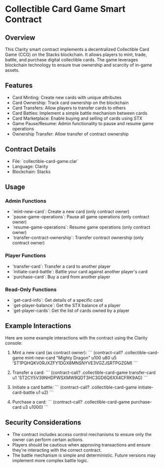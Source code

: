 # Collectible Card Game Smart Contract

## Overview

This Clarity smart contract implements a decentralized Collectible Card Game (CCG) on the Stacks blockchain. It allows players to mint, trade, battle, and purchase digital collectible cards. The game leverages blockchain technology to ensure true ownership and scarcity of in-game assets.

## Features

- Card Minting: Create new cards with unique attributes
- Card Ownership: Track card ownership on the blockchain
- Card Transfers: Allow players to transfer cards to others
- Card Battles: Implement a simple battle mechanism between cards
- Card Marketplace: Enable buying and selling of cards using STX
- Game Pause/Resume: Admin functionality to pause and resume game operations
- Ownership Transfer: Allow transfer of contract ownership

## Contract Details

- File: \`collectible-card-game.clar\`
- Language: Clarity
- Blockchain: Stacks

## Usage

### Admin Functions

- \`mint-new-card\`: Create a new card (only contract owner)
- \`pause-game-operations\`: Pause all game operations (only contract owner)
- \`resume-game-operations\`: Resume game operations (only contract owner)
- \`transfer-contract-ownership\`: Transfer contract ownership (only contract owner)

### Player Functions

- \`transfer-card\`: Transfer a card to another player
- \`initiate-card-battle\`: Battle your card against another player's card
- \`purchase-card\`: Buy a card from another player

### Read-Only Functions

- \`get-card-info\`: Get details of a specific card
- \`get-player-balance\`: Get the STX balance of a player
- \`get-player-cards\`: Get the list of cards owned by a player

## Example Interactions

Here are some example interactions with the contract using the Clarity console:

1. Mint a new card (as contract owner):
   \`\`\`
   (contract-call? .collectible-card-game mint-new-card "Mighty Dragon" u100 u80 u5 'ST1PQHQKV0RJXZFY1DGX8MNSNYVE3VGZJSRTPGZGM)
   \`\`\`

2. Transfer a card:
   \`\`\`
   (contract-call? .collectible-card-game transfer-card u1 'ST2CY5V39NHDPWSXMW9QDT3HC3GD6Q6XX4CFRK9AG)
   \`\`\`

3. Initiate a card battle:
   \`\`\`
   (contract-call? .collectible-card-game initiate-card-battle u1 u2)
   \`\`\`

4. Purchase a card:
   \`\`\`
   (contract-call? .collectible-card-game purchase-card u3 u1000)
   \`\`\`

## Security Considerations

- The contract includes access control mechanisms to ensure only the owner can perform certain actions.
- Players should be cautious when approving transactions and ensure they're interacting with the correct contract.
- The battle mechanism is simple and deterministic. Future versions may implement more complex battle logic.